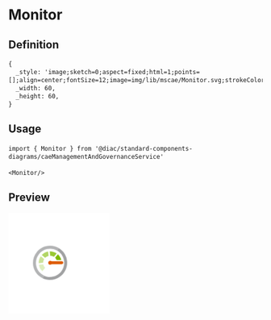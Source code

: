 # Monitor

## Definition

```
{
  _style: 'image;sketch=0;aspect=fixed;html=1;points=[];align=center;fontSize=12;image=img/lib/mscae/Monitor.svg;strokeColor=none;',
  _width: 60,
  _height: 60,
}
```

## Usage

```
import { Monitor } from '@diac/standard-components-diagrams/caeManagementAndGovernanceService'

<Monitor/>
```

## Preview

<img src="./monitor.png" width="200"/>
